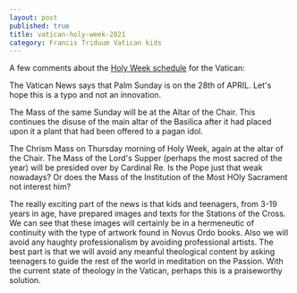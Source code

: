 ```yaml
---
layout: post
published: true
title: vatican-holy-week-2021
category: Francis Triduum Vatican kids
---
```

A few comments about the [Holy Week schedule](https://bit.ly/2NSyTKo) for the Vatican:

The Vatican News says that Palm Sunday is on the 28th of APRIL.  Let's hope this is a typo and not an innovation.

The Mass of the same Sunday will be at the Altar of the Chair. This continues the disuse of the main altar of the Basilica after it had placed upon it a plant that had been offered to a pagan idol.

The Chrism Mass on Thursday morning of Holy Week, again at the altar of the Chair. The Mass of the Lord's Supper (perhaps the most sacred of the year) will be presided over by Cardinal Re.  Is the Pope just that weak nowadays?  Or does the Mass of the Institution of the Most HOly Sacrament not interest him?

The really exciting part of the news is that kids and teenagers, from 3-19 years in age, have prepared images and texts for the Stations of the Cross.  We can see that these images will certainly be in a hermeneutic of continuity with the type of artwork found in Novus Ordo books. Also we will avoid any haughty professionalism by avoiding professional artists.  The best part is that we will avoid any meanful theological content by asking teenagers to guide the rest of the world in meditation on the Passion. With the current state of theology in the Vatican, perhaps this is a praiseworthy solution.
